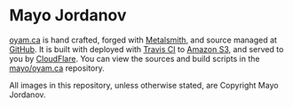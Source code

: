 # Mayo Jordanov

[oyam.ca](http://oyam.ca) is hand crafted, forged with [Metalsmith](http://metalsmith.io), and source managed at [GitHub](https://github.com). It is built with deployed with [Travis CI](http://travis-ci.org) to [Amazon S3](http://aws.amazon.com/s3), and served to you by [CloudFlare](http://cloudflare.com). You can view the sources and build scripts in the [mayo/oyam.ca](https://github.com/mayo/oyam.ca) repository.

All images in this repository, unless otherwise stated, are Copyright Mayo Jordanov.

